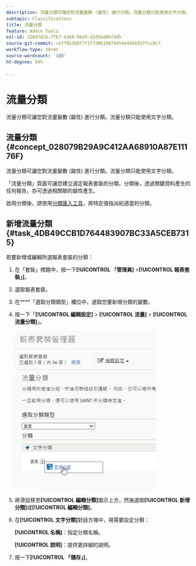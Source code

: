 ```yaml
---
description: 流量分類可讓您對流量變數 (屬性) 進行分類。流量分類只能使用文字分類。
subtopic: Classifications
title: 流量分類
feature: Admin Tools
exl-id: 320d7dcb-7fb7-4360-96dd-d2d5bd0bfdd5
source-git-commit: ce7f953b8f7f1f7d0616074454e4401937fcc0c7
workflow-type: tm+mt
source-wordcount: '188'
ht-degree: 94%

---
```


# 流量分類

流量分類可讓您對流量變數 (屬性) 進行分類。流量分類只能使用文字分類。

## 流量分類 {#concept_028079B29A9C412AA68910A87E11176F}

流量分類可讓您對流量變數 (屬性) 進行分類。流量分類只能使用文字分類。

「流量分類」頁面可讓您建立選定報表套裝的分類。分類後，透過關鍵資料產生的任何報告，亦可透過相關聯的屬性產生。

啟用分類後，請使用[分類匯入工具](/help/components/classifications/importer/c-working-with-saint.md)，將特定值指派給適當的分類。

## 新增流量分類 {#task_4DB49CCB1D764483907BC33A5CEB7315}

<!-- 

t_classification_add_traffic.xml

 -->

若要新增或編輯所選報表套裝的分類：

1. 在「套裝」標題中，按一下&#x200B;**[!UICONTROL 「管理員]** >**[!UICONTROL 報表套裝」]**。
1. 選取報表套裝。
1. 在&#x200B;****「選取分類類型」欄位中，選取您要新增分類的變數。
1. 按一下「**[!UICONTROL 編輯設定]** > **[!UICONTROL 流量]** > **[!UICONTROL 流量分類]**」。

   ![步驟資訊](/help/admin/admin/assets/traffic-classification.png)

1. 將滑鼠移至&#x200B;**[!UICONTROL 編輯分類]**&#x200B;圖示上方，然後選取&#x200B;**[!UICONTROL 新增分類]**&#x200B;或&#x200B;**[!UICONTROL 編輯分類]**。
1. 在&#x200B;**[!UICONTROL 文字分類]**&#x200B;對話方塊中，視需要設定分類：

   **[!UICONTROL 名稱]**：指定分類名稱。

   **[!UICONTROL 說明]**：提供更詳細的說明。
1. 按一下&#x200B;**[!UICONTROL 「儲存」]**。
